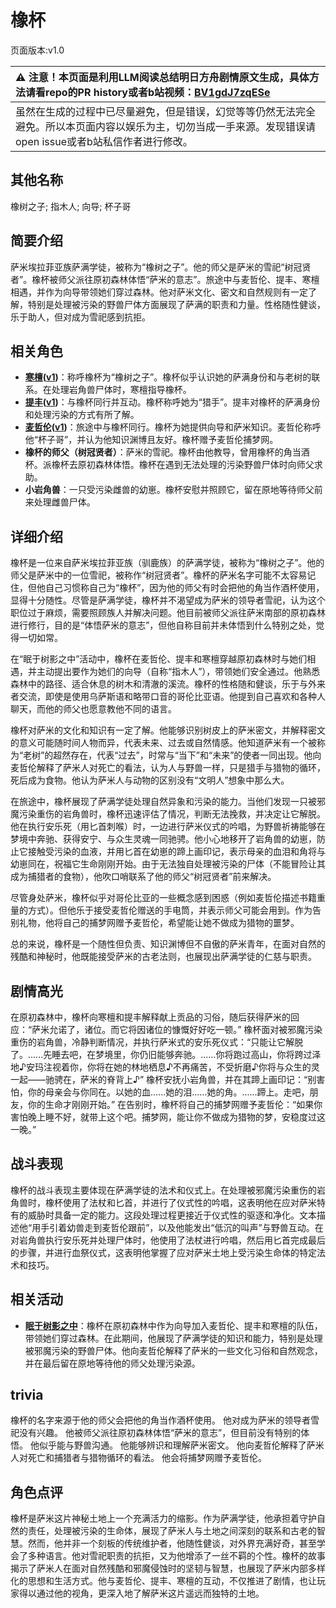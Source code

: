 # 橡杯
页面版本:v1.0
 

| :warning: 注意！本页面是利用LLM阅读总结明日方舟剧情原文生成，具体方法请看repo的PR history或者b站视频：[BV1gdJ7zqESe](https://www.bilibili.com/video/BV1gdJ7zqESe/)         |
|:----------------------------|
| 虽然在生成的过程中已尽量避免，但是错误，幻觉等等仍然无法完全避免。所以本页面内容以娱乐为主，切勿当成一手来源。发现错误请open issue或者b站私信作者进行修改。|



## 其他名称
橡树之子; 指木人; 向导; 杯子哥
## 简要介绍
萨米埃拉菲亚族萨满学徒，被称为“橡树之子”。他的师父是萨米的雪祀“树冠贤者”。橡杯被师父派往原初森林体悟“萨米的意志”。旅途中与麦哲伦、提丰、寒檀相遇，并作为向导带领她们穿过森林。他对萨米文化、密文和自然规则有一定了解，特别是处理被污染的野兽尸体方面展现了萨满的职责和力量。性格随性健谈，乐于助人，但对成为雪祀感到抗拒。
## 相关角色
-   **[寒檀](../char_v3/char_341_sntlla.md)([v1](char_341_sntlla.md))**：称呼橡杯为“橡树之子”。橡杯似乎认识她的萨满身份和与老树的联系。在处理岩角兽尸体时，寒檀指导橡杯。
-   **[提丰](../char_v3/char_2012_typhon.md)([v1](char_2012_typhon.md))**：与橡杯同行并互动。橡杯称呼她为“猎手”。提丰对橡杯的萨满身份和处理污染的方式有所了解。
-   **[麦哲伦](../char_v3/char_248_mgllan.md)([v1](char_248_mgllan.md))**：旅途中与橡杯同行。橡杯为她提供向导和萨米知识。麦哲伦称呼他“杯子哥”，并认为他知识渊博且友好。橡杯赠予麦哲伦捕梦网。
-   **橡杯的师父（树冠贤者）**：萨米的雪祀。橡杯由他教导，曾用橡杯的角当酒杯。派橡杯去原初森林体悟。橡杯在遇到无法处理的污染野兽尸体时向师父求助。
-   **小岩角兽**：一只受污染雌兽的幼崽。橡杯安慰并照顾它，留在原地等待师父前来处理雌兽尸体。
## 详细介绍
橡杯是一位来自萨米埃拉菲亚族（驯鹿族）的萨满学徒，被称为“橡树之子”。他的师父是萨米中的一位雪祀，被称作“树冠贤者”。橡杯的萨米名字可能不太容易记住，但他自己习惯称自己为“橡杯”，因为他的师父有时会把他的角当作酒杯使用，显得十分随性。尽管是萨满学徒，橡杯并不渴望成为萨米的领导者雪祀，认为这个职位过于麻烦，需要照顾族人并解决问题。他目前被师父派往萨米南部的原初森林进行修行，目的是“体悟萨米的意志”，但他自称目前并未体悟到什么特别之处，觉得一切如常。

在“眠于树影之中”活动中，橡杯在麦哲伦、提丰和寒檀穿越原初森林时与她们相遇，并主动提出要作为她们的向导（自称“指木人”），带领她们安全通过。他熟悉森林中的路径、适合休息的树木和清澈的溪流。橡杯的性格随和健谈，乐于与外来者交流，即使是使用乌萨斯语和略带口音的哥伦比亚语。他提到自己喜欢和各种人聊天，而他的师父也愿意教他不同的语言。

橡杯对萨米的文化和知识有一定了解。他能够识别树皮上的萨米密文，并解释密文的意义可能随时间人物而异，代表未来、过去或自然情感。他知道萨米有一个被称为“老树”的超然存在，代表“过去”，时常与“当下”和“未来”的使者一同出现。他向麦哲伦解释了萨米人对死亡的看法，认为人与野兽一样，只是猎手与猎物的循环，死后成为食物。他认为萨米人与动物的区别没有“文明人”想象中那么大。

在旅途中，橡杯展现了萨满学徒处理自然异象和污染的能力。当他们发现一只被邪魔污染重伤的岩角兽时，橡杯迅速评估了情况，判断无法挽救，并决定让它解脱。他在执行安乐死（用匕首刺喉）时，一边进行萨米仪式的吟唱，为野兽祈祷能够在梦境中奔驰、获得安宁、与众生灵魂一同驰骋。他小心地移开了岩角兽的幼崽，防止它接触受污染的血液，并用匕首在幼崽的蹄上画印记，表示母亲的血泪和角将与幼崽同在，祝福它生命刚刚开始。由于无法独自处理被污染的尸体（不能冒险让其成为捕猎者的食物），他吹口哨联系了他的师父“树冠贤者”前来解决。

尽管身处萨米，橡杯似乎对哥伦比亚的一些概念感到困惑（例如麦哲伦描述书籍重量的方式）。但他乐于接受麦哲伦赠送的手电筒，并表示师父可能会用到。作为告别礼物，他将自己的捕梦网赠予麦哲伦，希望能让她不做成为猎物的噩梦。

总的来说，橡杯是一个随性但负责、知识渊博但不自傲的萨米青年，在面对自然的残酷和神秘时，他既能接受萨米的古老法则，也展现出萨满学徒的仁慈与职责。
## 剧情高光
在原初森林中，橡杯向寒檀和提丰解释献上贡品的习俗，随后获得萨米的回应：“萨米允诺了，诸位。而它将因诸位的慷慨好好吃一顿。”
橡杯面对被邪魔污染重伤的岩角兽，冷静判断情况，并执行萨米式的安乐死仪式：“只能让它解脱了。......先睡去吧，在梦境里，你仍旧能够奔驰。......你将跑过高山，你将跨过泽地♪安玛注视着你，你将在她的林地栖息♪不再痛苦，不受折磨♪你将与众生的灵一起——驰骋在，萨米的脊背上♪”
橡杯安抚小岩角兽，并在其蹄上画印记：“别害怕，你的母亲会与你同在。以她的血......她的泪......她的角。......蹄上。走吧，朋友，你的生命才刚刚开始。”
在告别时，橡杯将自己的捕梦网赠予麦哲伦：“如果你害怕晚上睡不好，就带上这个吧。捕梦网，能让你不做成为猎物的梦，安稳度过这一晚。”
## 战斗表现
橡杯的战斗表现主要体现在萨满学徒的法术和仪式上。在处理被邪魔污染重伤的岩角兽时，橡杯使用了法杖和匕首，并进行了仪式性的吟唱，这表明他在应对萨米特有的威胁时具备一定的能力。这段处理过程更接近于仪式性的驱逐和净化。文本描述他“用手引着幼兽走到麦哲伦跟前”，以及他能发出“低沉的叫声”与野兽互动。在对岩角兽执行安乐死并处理尸体时，他使用了法杖进行吟唱，然后用匕首完成最后的步骤，并进行血祭仪式，这表明他掌握了应对萨米土地上受污染生命体的特定法术和技巧。
## 相关活动
-   **[眠于树影之中](../stories/act15mini.md)**：橡杯在原初森林中作为向导加入麦哲伦、提丰和寒檀的队伍，带领她们穿过森林。在此期间，他展现了萨满学徒的知识和能力，特别是处理被邪魔污染的野兽尸体。他向麦哲伦解释了萨米的一些文化习俗和自然观念，并在最后留在原地等待他的师父处理污染源。
## trivia
橡杯的名字来源于他的师父会把他的角当作酒杯使用。
他对成为萨米的领导者雪祀没有兴趣。
他被师父派往原初森林体悟“萨米的意志”，但目前没有特别的体悟。
他似乎能与野兽沟通。
他能够辨识和理解萨米密文。
他向麦哲伦解释了萨米人对死亡和捕猎者与猎物循环的看法。
他会将捕梦网赠予麦哲伦。
## 角色点评
橡杯是萨米这片神秘土地上一个充满活力的缩影。作为萨满学徒，他承担着守护自然的责任，处理被污染的生命体，展现了萨米人与土地之间深刻的联系和古老的智慧。然而，他并非一个刻板的传统维护者，他随性健谈，对外界充满好奇，甚至学会了多种语言。他对雪祀职责的抗拒，又为他增添了一丝不羁的个性。橡杯的故事揭示了萨米人在面对自然残酷和邪魔侵蚀时的坚韧与智慧，也展现了萨米内部多样化的思想和生活方式。他与麦哲伦、提丰、寒檀的互动，不仅推进了剧情，也让玩家得以通过他的视角，更深入地了解萨米这片遥远而独特的土地。